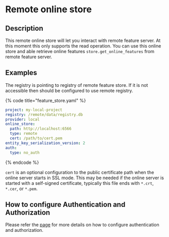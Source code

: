 # Remote online store

## Description

This remote online store will let you interact with remote feature server. At this moment this only supports the read operation. You can use this online store and able retrieve online features `store.get_online_features`  from remote feature server. 

## Examples

The registry is pointing to registry of remote feature store. If it is not accessible then should be configured to use remote registry.

{% code title="feature_store.yaml" %}
```yaml
project: my-local-project
registry: /remote/data/registry.db
provider: local
online_store:
  path: http://localhost:6566
  type: remote
  cert: /path/to/cert.pem
entity_key_serialization_version: 2
auth:
  type: no_auth
```
{% endcode %}

`cert` is an optional configuration to the public certificate path when the online server starts in SSL mode. This may be needed if the online server is started with a self-signed certificate, typically this file ends with `*.crt`, `*.cer`, or `*.pem`.

## How to configure Authentication and Authorization
Please refer the [page](./../../../docs/getting-started/concepts/permission.md) for more details on how to configure authentication and authorization.

